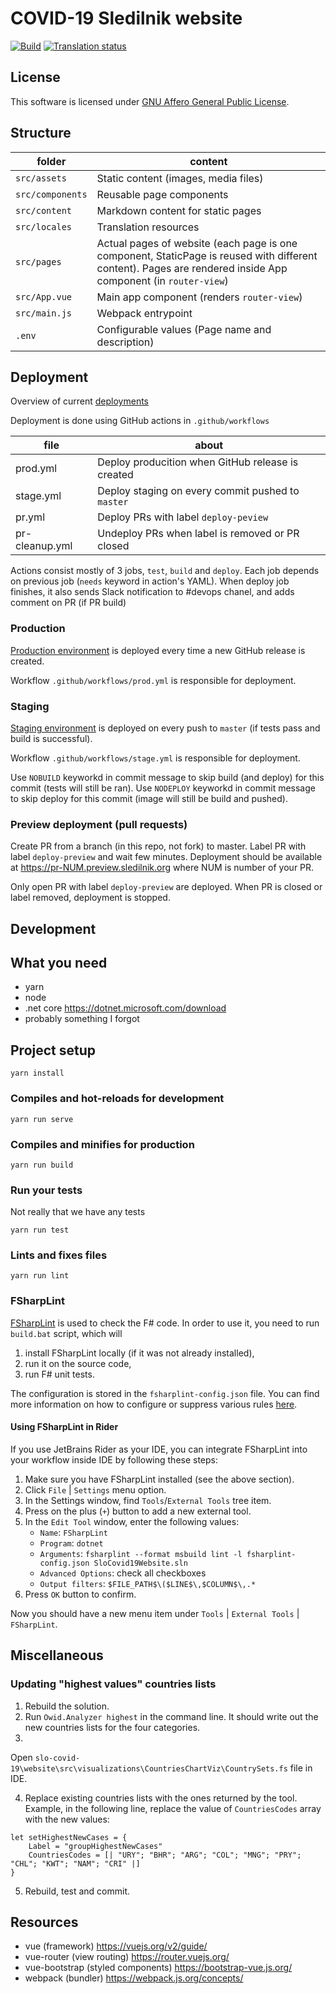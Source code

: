 # COVID-19 Sledilnik website

[![Build](https://github.com/sledilnik/website/workflows/Build/badge.svg)](https://github.com/sledilnik/website/actions)
[![Translation status](https://hosted.weblate.org/widgets/sledilnik/-/website/svg-badge.svg)](https://hosted.weblate.org/engage/sledilnik/?utm_source=widget)

## License

This software is licensed under [GNU Affero General Public License](LICENSE).

## Structure

| folder           | content                                                                                                                                                       |
|------------------|---------------------------------------------------------------------------------------------------------------------------------------------------------------|
| `src/assets`     | Static content (images, media files)                                                                                                                          |
| `src/components` | Reusable page components                                                                                                                                      |
| `src/content`    | Markdown content for static pages                                                                                                                             |
| `src/locales`    | Translation resources                                                                                                                                         |
| `src/pages`      | Actual pages of website (each page is one component, StaticPage is reused with different content). Pages are rendered inside App component (in `router-view`) |
| `src/App.vue`    | Main app component (renders `router-view`)                                                                                                                    |
| `src/main.js`    | Webpack entrypoint                                                                                                                                            |
| `.env`           | Configurable values (Page name and description)                                                                                                               |

## Deployment

Overview of
current [deployments](https://github.com/sledilnik/website/deployments)

Deployment is done using GitHub actions in `.github/workflows`

| file           | about                                             |
|----------------|---------------------------------------------------|
| prod.yml       | Deploy producition when GitHub release is created |
| stage.yml      | Deploy staging on every commit pushed to `master` |
| pr.yml         | Deploy PRs with label `deploy-peview`             |
| pr-cleanup.yml | Undeploy PRs when label is removed or PR closed   |

Actions consist mostly of 3 jobs, `test`, `build` and `deploy`. Each job depends
on previous job (`needs` keyword in action's YAML). When deploy job finishes, it
also sends Slack notification to #devops chanel, and adds comment on PR (if PR
build)

### Production

[Production environment](https://github.com/sledilnik/website/deployments/activity_log?environment=production)
is deployed every time a new GitHub release is created.

Workflow `.github/workflows/prod.yml` is responsible for deployment.

### Staging

[Staging environment](https://github.com/sledilnik/website/deployments/activity_log?environment=staging)
is deployed on every push to `master` (if tests pass and build is successful).

Workflow `.github/workflows/stage.yml` is responsible for deployment.

Use `NOBUILD` keyworkd in commit message to skip build (and deploy) for this
commit (tests will still be ran). Use `NODEPLOY` keyworkd in commit message to
skip deploy for this commit (image will still be build and pushed).

### Preview deployment (pull requests)

Create PR from a branch (in this repo, not fork) to master. Label PR with
label `deploy-preview` and wait few minutes. Deployment should be available
at https://pr-NUM.preview.sledilnik.org where NUM is number of your PR.

Only open PR with label `deploy-preview` are deployed. When PR is closed or
label removed, deployment is stopped.

## Development

## What you need

* yarn
* node
* .net core https://dotnet.microsoft.com/download
* probably something I forgot

## Project setup

```
yarn install
```

### Compiles and hot-reloads for development

```
yarn run serve
```

### Compiles and minifies for production

```
yarn run build
```

### Run your tests

Not really that we have any tests

```
yarn run test
```

### Lints and fixes files

```
yarn run lint
```

### FSharpLint

[FSharpLint](https://github.com/fsprojects/FSharpLint) is used to check the F#
code. In order to use it, you need to run `build.bat` script, which will

1. install FSharpLint locally (if it was not already installed),
1. run it on the source code,
1. run F# unit tests.

The configuration is stored in the `fsharplint-config.json` file. You can find
more information on how to configure or suppress various rules
[here](https://fsprojects.github.io/FSharpLint/how-tos/rule-configuration.html).

#### Using FSharpLint in Rider

If you use JetBrains Rider as your IDE, you can integrate FSharpLint into your
workflow inside IDE by following these steps:

1. Make sure you have FSharpLint installed (see the above section).
1. Click `File` | `Settings` menu option.
1. In the Settings window, find `Tools`/`External Tools` tree item.
1. Press on the plus (`+`) button to add a new external tool.
1. In the `Edit Tool` window, enter the following values:
    - `Name`: `FSharpLint`
    - `Program`: `dotnet`
    - `Arguments`: `fsharplint --format msbuild lint -l fsharplint-config.json SloCovid19Website.sln`
    - `Advanced Options`: check all checkboxes
    - `Output filters`: `$FILE_PATH$\($LINE$\,$COLUMN$\,.*`
1. Press `OK` button to confirm.

Now you should have a new menu item under `Tools` | `External Tools`
| `FSharpLint`.

## Miscellaneous

### Updating "highest values" countries lists

1. Rebuild the solution.
2. Run `Owid.Analyzer highest` in the command line. It should write out the new
   countries lists for the four categories.
3.
Open `slo-covid-19\website\src\visualizations\CountriesChartViz\CountrySets.fs`
file in IDE.

4. Replace existing countries lists with the ones returned by the tool. Example,
   in the following line, replace the value of `CountriesCodes` array with the
   new values:

```f#
let setHighestNewCases = {
    Label = "groupHighestNewCases"
    CountriesCodes = [| "URY"; "BHR"; "ARG"; "COL"; "MNG"; "PRY"; "CHL"; "KWT"; "NAM"; "CRI" |]
}
```

5. Rebuild, test and commit.

## Resources

* vue (framework) https://vuejs.org/v2/guide/
* vue-router (view routing) https://router.vuejs.org/
* vue-bootstrap (styled components) https://bootstrap-vue.js.org/
* webpack (bundler) https://webpack.js.org/concepts/
